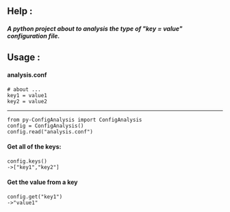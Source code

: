 ## Help :
#####   A python project about to analysis the type of "key = value" configuration file.
## Usage :
#### analysis.conf
    # about ...
	key1 = value1
	key2 = value2
	
------------
    from py-ConfigAnalysis import ConfigAnalysis
    config = ConfigAnalysis()
	config.read("analysis.conf")
#### Get all of the keys:
    config.keys()
	->["key1","key2"]
#### Get the value from a key
    config.get("key1")
	->"value1"
